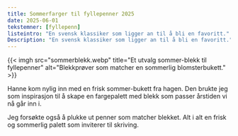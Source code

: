 ```yaml
---
title: Sommerfarger til fyllepenner 2025
date: 2025-06-01
tekstemner: [fyllepenn]
listeintro: "En svensk klassiker som ligger an til å bli en favoritt."
Description: "En svensk klassiker som ligger an til å bli en favoritt."
---
```

{{< imgh src="sommerblekk.webp" title="Et utvalg sommer-blekk til fyllepenner" alt="Blekkprøver som matcher en sommerlig blomsterbukett." >}}

Hanne kom nylig inn med en frisk sommer-bukett fra hagen. Den brukte jeg som inspirasjon til å skape en fargepalett med blekk som passer årstiden vi nå går inn i.

Jeg forsøkte også å plukke ut penner som matcher blekket. Alt i alt en frisk og sommerlig palett som inviterer til skriving.
